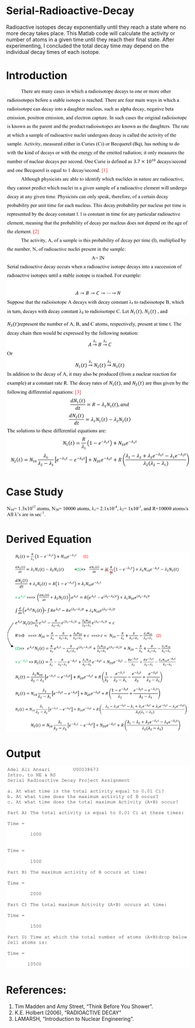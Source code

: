 # Serial-Radioactive-Decay
Radioactive isotopes decay exponentially until they reach a state where no more decay takes place. This Matlab code will calculate the activity or number of atoms in a given time until they reach their final state. 
After experimenting, I concluded the total decay time may depend on the individual decay times of each isotope.


# Introduction

<p align="center"> 
<img src="Images/1.PNG">
</p>

<p align="center"> 
<img src="Images/2.PNG">
</p>

# Case Study

<p align="center"> 
<img src="Images/5.PNG">
</p>

# Derived Equation
<p align="center"> 
<img src="Images/3.PNG">
</p>

# Output

<p align="center"> 
<img src="Images/4.PNG">
</p>

# References:
1. Tim Madden and Amy Street, “Think Before You Shower”.
2. K.E. Holbert (2006), “RADIOACTIVE DECAY”
3. LAMARSH, “Introduction to Nuclear Engineering”.
